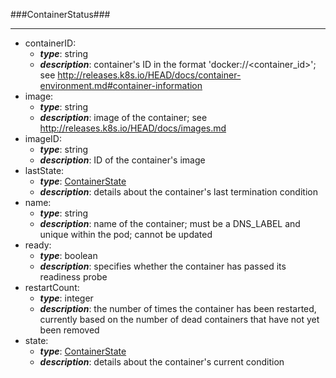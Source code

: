###ContainerStatus###

---
* containerID: 
  * **_type_**: string
  * **_description_**: container's ID in the format 'docker://<container_id>'; see http://releases.k8s.io/HEAD/docs/container-environment.md#container-information
* image: 
  * **_type_**: string
  * **_description_**: image of the container; see http://releases.k8s.io/HEAD/docs/images.md
* imageID: 
  * **_type_**: string
  * **_description_**: ID of the container's image
* lastState: 
  * **_type_**: [ContainerState](ContainerState.md)
  * **_description_**: details about the container's last termination condition
* name: 
  * **_type_**: string
  * **_description_**: name of the container; must be a DNS_LABEL and unique within the pod; cannot be updated
* ready: 
  * **_type_**: boolean
  * **_description_**: specifies whether the container has passed its readiness probe
* restartCount: 
  * **_type_**: integer
  * **_description_**: the number of times the container has been restarted, currently based on the number of dead containers that have not yet been removed
* state: 
  * **_type_**: [ContainerState](ContainerState.md)
  * **_description_**: details about the container's current condition
